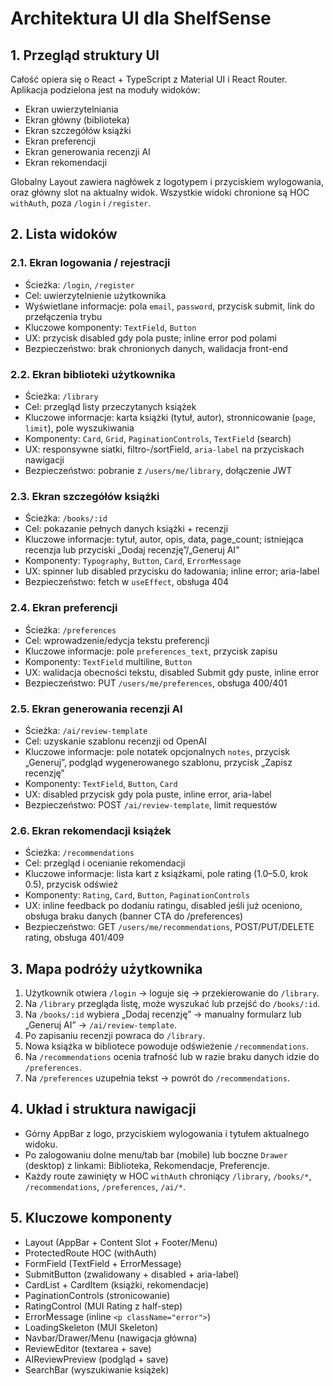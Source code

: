 # Architektura UI dla ShelfSense

## 1. Przegląd struktury UI
Całość opiera się o React + TypeScript z Material UI i React Router. Aplikacja podzielona jest na moduły widoków:
- Ekran uwierzytelniania
- Ekran główny (biblioteka)
- Ekran szczegółów książki
- Ekran preferencji
- Ekran generowania recenzji AI
- Ekran rekomendacji

Globalny Layout zawiera nagłówek z logotypem i przyciskiem wylogowania, oraz główny slot na aktualny widok. Wszystkie widoki chronione są HOC `withAuth`, poza `/login` i `/register`.

## 2. Lista widoków

### 2.1. Ekran logowania / rejestracji
- Ścieżka: `/login`, `/register`
- Cel: uwierzytelnienie użytkownika
- Wyświetlane informacje: pola `email`, `password`, przycisk submit, link do przełączenia trybu
- Kluczowe komponenty: `TextField`, `Button`
- UX: przycisk disabled gdy pola puste; inline error pod polami
- Bezpieczeństwo: brak chronionych danych, walidacja front-end

### 2.2. Ekran biblioteki użytkownika
- Ścieżka: `/library`
- Cel: przegląd listy przeczytanych książek
- Kluczowe informacje: karta książki (tytuł, autor), stronnicowanie (`page`, `limit`), pole wyszukiwania
- Komponenty: `Card`, `Grid`, `PaginationControls`, `TextField` (search)
- UX: responsywne siatki, filtro-/sortField, `aria-label` na przyciskach nawigacji
- Bezpieczeństwo: pobranie z `/users/me/library`, dołączenie JWT

### 2.3. Ekran szczegółów książki
- Ścieżka: `/books/:id`
- Cel: pokazanie pełnych danych książki + recenzji
- Kluczowe informacje: tytuł, autor, opis, data, page_count; istniejąca recenzja lub przyciski „Dodaj recenzję”/„Generuj AI”
- Komponenty: `Typography`, `Button`, `Card`, `ErrorMessage`
- UX: spinner lub disabled przycisku do ładowania; inline error; aria-label
- Bezpieczeństwo: fetch w `useEffect`, obsługa 404

### 2.4. Ekran preferencji
- Ścieżka: `/preferences`
- Cel: wprowadzenie/edycja tekstu preferencji
- Kluczowe informacje: pole `preferences_text`, przycisk zapisu
- Komponenty: `TextField` multiline, `Button`
- UX: walidacja obecności tekstu, disabled Submit gdy puste, inline error
- Bezpieczeństwo: PUT `/users/me/preferences`, obsługa 400/401

### 2.5. Ekran generowania recenzji AI
- Ścieżka: `/ai/review-template`
- Cel: uzyskanie szablonu recenzji od OpenAI
- Kluczowe informacje: pole notatek opcjonalnych `notes`, przycisk „Generuj”, podgląd wygenerowanego szablonu, przycisk „Zapisz recenzję”
- Komponenty: `TextField`, `Button`, `Card`
- UX: disabled przycisk gdy pola puste, inline error, aria-label
- Bezpieczeństwo: POST `/ai/review-template`, limit requestów

### 2.6. Ekran rekomendacji książek
- Ścieżka: `/recommendations`
- Cel: przegląd i ocenianie rekomendacji
- Kluczowe informacje: lista kart z książkami, pole rating (1.0–5.0, krok 0.5), przycisk odśwież
- Komponenty: `Rating`, `Card`, `Button`, `PaginationControls`
- UX: inline feedback po dodaniu ratingu, disabled jeśli już oceniono, obsługa braku danych (banner CTA do /preferences)
- Bezpieczeństwo: GET `/users/me/recommendations`, POST/PUT/DELETE rating, obsługa 401/409

## 3. Mapa podróży użytkownika
1. Użytkownik otwiera `/login` → loguje się → przekierowanie do `/library`.
2. Na `/library` przegląda listę, może wyszukać lub przejść do `/books/:id`.
3. Na `/books/:id` wybiera „Dodaj recenzję” → manualny formularz lub „Generuj AI” → `/ai/review-template`.
4. Po zapisaniu recenzji powraca do `/library`.
5. Nowa książka w bibliotece powoduje odświeżenie `/recommendations`.
6. Na `/recommendations` ocenia trafność lub w razie braku danych idzie do `/preferences`.
7. Na `/preferences` uzupełnia tekst → powrót do `/recommendations`.

## 4. Układ i struktura nawigacji
- Górny AppBar z logo, przyciskiem wylogowania i tytułem aktualnego widoku.
- Po zalogowaniu dolne menu/tab bar (mobile) lub boczne `Drawer` (desktop) z linkami: Biblioteka, Rekomendacje, Preferencje.
- Każdy route zawinięty w HOC `withAuth` chroniący `/library`, `/books/*`, `/recommendations`, `/preferences`, `/ai/*`.

## 5. Kluczowe komponenty
- Layout (AppBar + Content Slot + Footer/Menu)
- ProtectedRoute HOC (withAuth)
- FormField (TextField + ErrorMessage)
- SubmitButton (zwalidowany + disabled + aria-label)
- CardList + CardItem (książki, rekomendacje)
- PaginationControls (stronicowanie)
- RatingControl (MUI Rating z half-step)
- ErrorMessage (inline `<p className="error">`)
- LoadingSkeleton (MUI Skeleton)
- Navbar/Drawer/Menu (nawigacja główna)
- ReviewEditor (textarea + save)
- AIReviewPreview (podgląd + save)
- SearchBar (wyszukiwanie książek)
